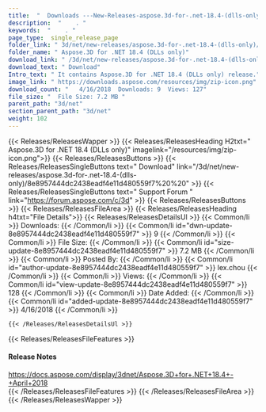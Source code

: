```yaml
---
title:  "  Downloads ---New-Releases-aspose.3d-for-.net-18.4-(dlls-only) . " 
description:  "    . " 
keywords:  "    . " 
page_type:  single_release_page
folder_link: " 3d/net/new-releases/aspose.3d-for-.net-18.4-(dlls-only)/"
folder_name: " Aspose.3D for .NET 18.4 (DLLs only)"
download_link: " /3d/net/new-releases/aspose.3d-for-.net-18.4-(dlls-only)/8e8957444dc2438eadf4e11d480559f7"
download_text: " Download"
Intro_text: " It contains Aspose.3D for .NET 18.4 (DLLs only) release."
image_link: " https://downloads.aspose.com/resources/img/zip-icon.png"
download_count: "   4/16/2018  Downloads: 9  Views: 127"
file_size: "  File Size: 7.2 MB "
parent_path: "3d/net"
section_parent_path: "3d/net"
weight: 102 
---
```


{{< Releases/ReleasesWapper >}}
  {{< Releases/ReleasesHeading H2txt=" Aspose.3D for .NET 18.4 (DLLs only)" imagelink="/resources/img/zip-icon.png">}}
  {{< Releases/ReleasesButtons >}}
    {{< Releases/ReleasesSingleButtons text=" Download" link="/3d/net/new-releases/aspose.3d-for-.net-18.4-(dlls-only)/8e8957444dc2438eadf4e11d480559f7%20%20" >}}
    {{< Releases/ReleasesSingleButtons text=" Support Forum " link="https://forum.aspose.com/c/3d" >}}
  {{< Releases/ReleasesButtons >}}
  {{< Releases/ReleasesFileArea >}}
    {{< Releases/ReleasesHeading h4txt="File Details">}}
    {{< Releases/ReleasesDetailsUl >}}
            {{< Common/li  >}} Downloads: {{< /Common/li >}} 
      {{< Common/li id="dwn-update-8e8957444dc2438eadf4e11d480559f7" >}} 9 {{< /Common/li >}} 
      {{< Common/li  >}} File Size: {{< /Common/li >}} 
      {{< Common/li id="size-update-8e8957444dc2438eadf4e11d480559f7" >}} 7.2 MB {{< /Common/li >}} 
      {{< Common/li  >}} Posted By: {{< /Common/li >}} 
      {{< Common/li id="author-update-8e8957444dc2438eadf4e11d480559f7" >}} lex.chou {{< /Common/li >}} 
      {{< Common/li  >}} Views: {{< /Common/li >}} 
      {{< Common/li id="view-update-8e8957444dc2438eadf4e11d480559f7" >}} 128 {{< /Common/li >}} 
      {{< Common/li  >}} Date Added: {{< /Common/li >}} 
      {{< Common/li id="added-update-8e8957444dc2438eadf4e11d480559f7" >}} 4/16/2018 {{< /Common/li >}} 

    {{< /Releases/ReleasesDetailsUl >}}

  {{< Releases/ReleasesFileFeatures >}}
      <h4>Release Notes</h4><div><a href="https://docs.aspose.com/display/3dnet/Aspose.3D+for+.NET+18.4+-+April+2018">https://docs.aspose.com/display/3dnet/Aspose.3D+for+.NET+18.4+-+April+2018</a></div>
  {{< /Releases/ReleasesFileFeatures >}}
 {{< /Releases/ReleasesFileArea >}}
{{< /Releases/ReleasesWapper >}}


